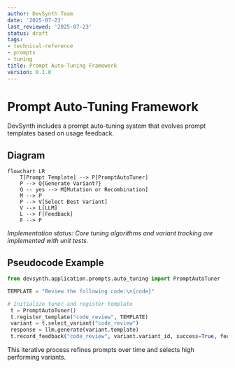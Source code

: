 ```yaml
---
author: DevSynth Team
date: '2025-07-23'
last_reviewed: '2025-07-23'
status: draft
tags:
- technical-reference
- prompts
- tuning
title: Prompt Auto-Tuning Framework
version: 0.1.0
---
```


# Prompt Auto-Tuning Framework

DevSynth includes a prompt auto-tuning system that evolves prompt templates based on usage feedback.

## Diagram

```mermaid
flowchart LR
    T[Prompt Template] --> P[PromptAutoTuner]
    P --> Q{Generate Variant?}
    Q -- yes --> M[Mutation or Recombination]
    M --> P
    P --> V[Select Best Variant]
    V --> L[LLM]
    L --> F[Feedback]
    F --> P
```

*Implementation status: Core tuning algorithms and variant tracking are implemented with unit tests.*

## Pseudocode Example

```python
from devsynth.application.prompts.auto_tuning import PromptAutoTuner

TEMPLATE = "Review the following code:\n{code}"

# Initialize tuner and register template
 t = PromptAutoTuner()
 t.register_template("code_review", TEMPLATE)
 variant = t.select_variant("code_review")
 response = llm.generate(variant.template)
 t.record_feedback("code_review", variant.variant_id, success=True, feedback_score=0.9)
```

This iterative process refines prompts over time and selects high performing variants.
